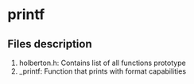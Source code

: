 # printf
## Files description
1. holberton.h: Contains list of all functions prototype
2. _printf: Function that prints with format capabilities

